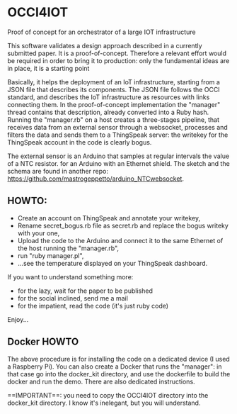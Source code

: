 # OCCI4IOT
Proof of concept for an orchestrator of a large IOT infrastructure

This software validates a design approach described in a currently submitted paper. It is a proof-of-concept. Therefore a relevant effort would be required in order to bring it to production: only the fundamental ideas are in place, it is a starting point

Basically, it helps the deployment of an IoT infrastructure, starting from a JSON file that describes its components. The JSON file follows the OCCI standard, and describes the IoT infrastructure as resources with links connecting them. In the proof-of-concept implementation the "manager" thread contains that description, already converted into a Ruby hash. Running the "manager.rb" on a host creates a three-stages pipeline, that receives data from an external sensor through a websocket, processes and filters the data and sends them to a ThingSpeak server: the writekey for the ThingSpeak account in the code is clearly bogus.

The external sensor is an Arduino that samples at regular intervals the value of a NTC resistor. for an Arduino with an Ethernet shield. The sketch and the schema are found in another repo: https://github.com/mastrogeppetto/arduino_NTCwebsocket.

## HOWTO:
 
* Create an account on ThingSpeak and annotate your writekey,
* Rename secret_bogus.rb file as secret.rb and replace the bogus writeky with your one,
* Upload the code to the Arduino and connect it to the same Ethernet of the host running the "manager.rb",
* run "ruby manager.pl", 
* ...see the temperature displayed on your ThingSpeak dashboard.

If you want to understand something more:
* for the lazy, wait for the paper to be published
* for the social inclined, send me a mail
* for the impatient, read the code (it's just ruby code)

Enjoy...

## Docker HOWTO

The above procedure is for installing the code on a dedicated device (I used a Raspberry Pi). You can also create a Docker that runs the "manager": in that case go into the docker_kit directory, and use the dockerfile to build the docker and run the demo. There are also dedicated instructions.

==IMPORTANT==: you need to copy the OCCI4IOT directory into the  docker_kit directory. I know it's inelegant, but you will understand.